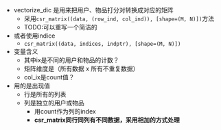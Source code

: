 - vectorize_dic 是用来把用户、物品打分对转换成对应的矩阵
  - 采用`csr_matrix((data, (row_ind, col_ind)), [shape=(M, N)])`方法
  - TODO:可以重写一个简洁的
- 或者使用indice
  - `csr_matrix((data, indices, indptr), [shape=(M, N)])`
- 变量含义
  - 其中ix是不同的用户和物品的计数？
  - 矩阵维度是（所有数据 x 所有不重复数据）
  - col_ix是count值？
- 用的是出现值
  - 行是所有的列表
  - 列是独立的用户或物品
    - 用count作为列的index
    - **csr_matrix同行同列有不同数据，采用相加的方式处理**
